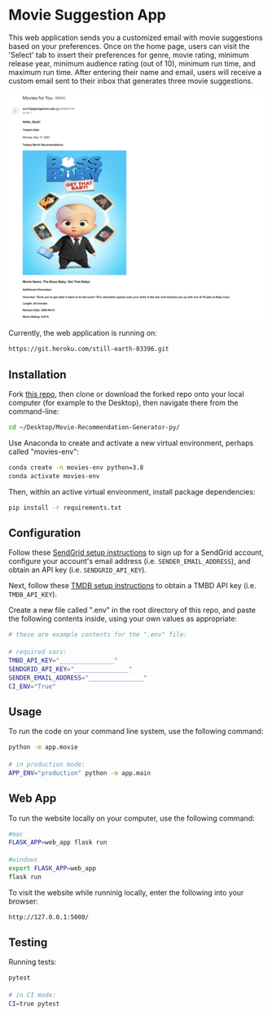 # Movie Suggestion App

This web application sends you a customized email with movie suggestions based on your preferences. Once on the home page, users can visit the 'Select' tab to insert their preferences for genre, movie rating, minimum release year, minimum audience rating (out of 10), minimum run time, and maximum run time. After entering their name and email, users will receive a custom email sent to their inbox that generates three movie suggestions.

![](images/screenshot.png)

Currently, the web application is running on:

```sh
https://git.heroku.com/still-earth-03396.git
```

## Installation

Fork [this repo](https://github.com/NikoRestifo/Movie-Recommendation-Generator), then clone or download the forked repo onto your local computer (for example to the Desktop), then navigate there from the command-line:

```sh
cd ~/Desktop/Movie-Recommendation-Generator-py/
```

Use Anaconda to create and activate a new virtual environment, perhaps called "movies-env":

```sh
conda create -n movies-env python=3.8
conda activate movies-env
```

Then, within an active virtual environment, install package dependencies:

```sh
pip install -r requirements.txt
```

## Configuration

Follow these [SendGrid setup instructions](https://github.com/prof-rossetti/intro-to-python/blob/master/notes/python/packages/sendgrid.md#setup) to sign up for a SendGrid account, configure your account's email address (i.e. `SENDER_EMAIL_ADDRESS`), and obtain an API key (i.e. `SENDGRID_API_KEY`).

Next, follow these [TMDB setup instructions](https://developers.themoviedb.org/3/getting-started/introduction) to obtain a TMBD API key (i.e. `TMDB_API_KEY`).

Create a new file called ".env" in the root directory of this repo, and paste the following contents inside, using your own values as appropriate:

```sh
# these are example contents for the ".env" file:

# required vars:
TMBD_API_KEY="_______________"
SENDGRID_API_KEY="_______________"
SENDER_EMAIL_ADDRESS="_______________"
CI_ENV="True"
```


## Usage

To run the code on your command line system, use the following command:

```sh
python -m app.movie

# in production mode:
APP_ENV="production" python -m app.main
```

## Web App

To run the website locally on your computer, use the following command:
```sh
#mac
FLASK_APP=web_app flask run

#windows
export FLASK_APP=web_app
flask run
```

To visit the website while runninig locally, enter the following into your browser:

```sh
http://127.0.0.1:5000/
```


## Testing

Running tests:

```sh
pytest

# in CI mode:
CI=true pytest
```
